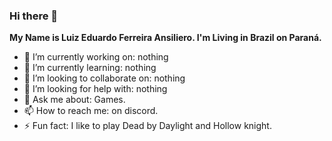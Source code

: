 ### Hi there 👋

**My Name is Luiz Eduardo Ferreira Ansiliero.
I'm Living in Brazil on Paraná.**

- 🔭 I’m currently working on: nothing
- 🌱 I’m currently learning: nothing
- 👯 I’m looking to collaborate on: nothing
- 🤔 I’m looking for help with:  nothing
- 💬 Ask me about: Games.
- 📫 How to reach me: on discord.
- ⚡ Fun fact: I like to play Dead by Daylight and Hollow knight.

